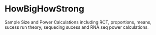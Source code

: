 # HowBigHowStrong
Sample Size and Power Calculations including RCT, proportions, means, sucess run theory, sequecing sucess and RNA seq power calculations.
